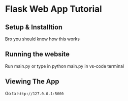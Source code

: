 # Flask Web App Tutorial

## Setup & Installtion

Bro you should know how this works

## Running the website

Run main.py or type in python main.py in vs-code terminal

## Viewing The App

Go to `http://127.0.0.1:5000`
